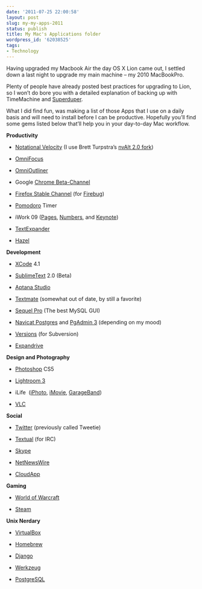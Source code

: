 ```yaml
---
date: '2011-07-25 22:00:58'
layout: post
slug: my-my-apps-2011
status: publish
title: My Mac's Applications folder
wordpress_id: '62038525'
tags:
- Technology
---
```


Having upgraded my Macbook Air the day OS X Lion came out, I settled down a last night to upgrade my main machine – my 2010 MacBookPro.

Plenty of people have already posted best practices for upgrading to Lion, so I won’t do bore you with a detailed explanation of backing up with TimeMachine and [Superduper](http://www.shirt-pocket.com/SuperDuper/).

What I did find fun, was making a list of those Apps that I use on a daily basis and will need to install before I can be productive. Hopefully you’ll find some gems listed below that’ll help you in your day-to-day Mac workflow.

**Productivity**



	
  * [Notational Velocity](http://notational.net/) (I use Brett Turpstra’s [nvAlt 2.0 fork](http://brettterpstra.com/project/nvalt/))

	
  * [OmniFocus](http://www.omnigroup.com/products/omnifocus/)

	
  * [OmniOutliner](http://www.omnigroup.com/products/omnioutliner/)

	
  * Google [Chrome Beta-Channel](http://www.google.com/landing/chrome/beta/)

	
  * [Firefox Stable Channel](http://www.mozilla.com/en-US/firefox/new/) (for [Firebug](http://www.getfirebug.org/))

	
  * [Pomodoro](http://pomodoro.ugolandini.com/) Timer

	
  * iWork 09 ([Pages](http://itunes.apple.com/us/app/pages/id409201541?mt=12), [Numbers](http://itunes.apple.com/us/app/numbers/id409203825?mt=12), and [Keynote](http://itunes.apple.com/us/app/keynote/id409183694?mt=12))

	
  * [TextExpander](http://www.smilesoftware.com/TextExpander/)

	
  * [Hazel](http://www.noodlesoft.com/hazel.php)


**Development**



	
  * [XCode](http://itunes.apple.com/us/app/xcode/id448457090?mt=12) 4.1

	
  * [SublimeText](http://www.sublimetext.com/2) 2.0 (Beta)

	
  * [Aptana Studio](http://www.aptana.com/)

	
  * [Textmate](http://macromates.com/) (somewhat out of date, by still a favorite)

	
  * [Sequel Pro](http://www.sequelpro.com/) (The best MySQL GUI)

	
  * [Navicat Postgres](http://www.navicat.com/) and [PgAdmin 3](http://www.pgadmin.org/) (depending on my mood)

	
  * [Versions](http://versionsapp.com/) (for Subversion)

	
  * [Expandrive](http://www.expandrive.com/)


**Design and Photography**



	
  * [Photoshop](http://www.adobe.com/products/photoshop.html) CS5

	
  * [Lightroom 3](http://www.adobe.com/products/photoshoplightroom/)

	
  * iLife  ([iPhoto](http://itunes.apple.com/us/app/iphoto/id408981381?mt=12), [iMovie](http://itunes.apple.com/us/app/imovie/id408981434?mt=12), [GarageBand](http://itunes.apple.com/us/app/garageband/id408980954?mt=12))

	
  * [VLC](http://www.videolan.org/vlc/)


**Social**



	
  * [Twitter](http://itunes.apple.com/us/app/twitter/id409789998?mt=12) (previously called Tweetie)

	
  * [Textual](http://www.codeux.com/textual/) (for IRC)

	
  * [Skype](http://www.skype.com/intl/en/home)

	
  * [NetNewsWire](http://netnewswireapp.com/)

	
  * [CloudApp](http://getcloudapp.com/)


**Gaming**



	
  * [World of Warcraft](http://eu.battle.net/wow/en/)

	
  * [Steam](http://store.steampowered.com/)


**Unix Nerdary**



	
  * [VirtualBox](http://www.virtualbox.org/)

	
  * [Homebrew](http://mxcl.github.com/homebrew/)

	
  * [Django](https://www.djangoproject.com/)

	
  * [Werkzeug](http://werkzeug.pocoo.org/)

	
  * [PostgreSQL](http://www.postgresql.org/)


